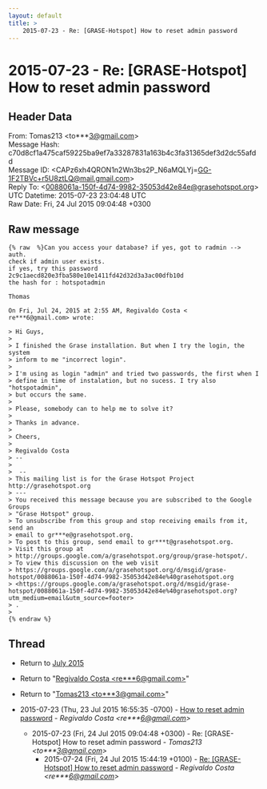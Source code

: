```yaml
---
layout: default
title: >
    2015-07-23 - Re: [GRASE-Hotspot] How to reset admin password
---
```


# 2015-07-23 - Re: [GRASE-Hotspot] How to reset admin password

## Header Data

From: Tomas213 \<to***3@gmail.com\><br>
Message Hash: c70d8cf1a475caf59225ba9ef7a33287831a163b4c3fa31365def3d2dc55afdd<br>
Message ID: \<CAPz6xh4QRON1n2Wn3bs2P_N6aMQLYj=GG-1F2TBVc+r5U8ztLQ@mail.gmail.com\><br>
Reply To: \<0088061a-150f-4d74-9982-35053d42e84e@grasehotspot.org\><br>
UTC Datetime: 2015-07-23 23:04:48 UTC<br>
Raw Date: Fri, 24 Jul 2015 09:04:48 +0300<br>

## Raw message

```
{% raw  %}Can you access your database? if yes, got to radmin --> auth.
check if admin user exists.
if yes, try this password 2c9c1aecd820e3fba580e10e1411fd42d32d3a3ac00dfb10d
the hash for : hotspotadmin

Thomas

On Fri, Jul 24, 2015 at 2:55 AM, Regivaldo Costa <
re***6@gmail.com> wrote:

> Hi Guys,
>
> I finished the Grase installation. But when I try the login, the system
> inform to me "incorrect login".
>
> I'm using as login "admin" and tried two passwords, the first when I
> define in time of instalation, but no sucess. I try also "hotspotadmin",
> but occurs the same.
>
> Please, somebody can to help me to solve it?
>
> Thanks in advance.
>
> Cheers,
>
> Regivaldo Costa
> --
>
>  --
> This mailing list is for the Grase Hotspot Project http://grasehotspot.org
> ---
> You received this message because you are subscribed to the Google Groups
> "Grase Hotspot" group.
> To unsubscribe from this group and stop receiving emails from it, send an
> email to gr***e@grasehotspot.org.
> To post to this group, send email to gr***t@grasehotspot.org.
> Visit this group at
> http://groups.google.com/a/grasehotspot.org/group/grase-hotspot/.
> To view this discussion on the web visit
> https://groups.google.com/a/grasehotspot.org/d/msgid/grase-hotspot/0088061a-150f-4d74-9982-35053d42e84e%40grasehotspot.org
> <https://groups.google.com/a/grasehotspot.org/d/msgid/grase-hotspot/0088061a-150f-4d74-9982-35053d42e84e%40grasehotspot.org?utm_medium=email&utm_source=footer>
> .
>
{% endraw %}
```

## Thread

+ Return to [July 2015](/archive/2015/07)

+ Return to "[Regivaldo Costa <re***6<span>@</span>gmail.com>](/authors/re___6_at_gmail_com)"
+ Return to "[Tomas213 <to***3<span>@</span>gmail.com>](/authors/to___3_at_gmail_com)"

+ 2015-07-23 (Thu, 23 Jul 2015 16:55:35 -0700) - [How to reset admin password](/archive/2015/07/6ddfb183065c6079515dd5c41ffd60dc24addc4a748d974c5cebac8065064967) - _Regivaldo Costa \<re***6@gmail.com\>_
  + 2015-07-23 (Fri, 24 Jul 2015 09:04:48 +0300) - Re: [GRASE-Hotspot] How to reset admin password - _Tomas213 \<to***3@gmail.com\>_
    + 2015-07-24 (Fri, 24 Jul 2015 15:44:19 +0100) - [Re: [GRASE-Hotspot] How to reset admin password](/archive/2015/07/0b4b57a2d1168b32343db14234dba95a40572aefffad2ed6e962332d1c00770e) - _Regivaldo Costa \<re***6@gmail.com\>_

